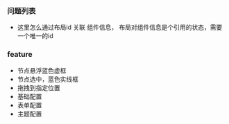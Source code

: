 ### 问题列表
- 这里怎么通过布局id 关联 组件信息， 布局对组件信息是个引用的状态，需要一个唯一的id



### feature
- 节点悬浮蓝色虚框
- 节点选中，蓝色实线框
- 拖拽到指定位置
- 基础配置
- 表单配置
- 主题配置